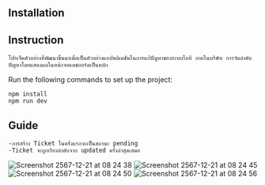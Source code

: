 ## Installation


## Instruction
```
โปรเจ็คตัวอย่างที่พัฒนาขึ้นมาเพื่อเป็นตัวอย่างแอปพลิเคชั่นในการแก้ปัญหาของระบบไอที ภายในบริษัท การจัดลำดับปัญหาโดยแสดงผลในหน้าจอแดชบอร์ดเป็นหลัก
```



Run the following commands to set up the project:
```
npm install
npm run dev
```

## Guide
```
-การสร้าง Ticket ในครั้งแรกจะเป็นสถานะ pending
-Ticket จะถูกเรียงลำดับจาก updated ครั้งล่าสุดเสมอ
```



![Screenshot 2567-12-21 at 08 24 38](https://github.com/user-attachments/assets/fc6157eb-0200-4c1e-8e6f-390dba71ea11)
![Screenshot 2567-12-21 at 08 24 45](https://github.com/user-attachments/assets/5293f072-3b9c-431c-a9b7-26ab0ffa9c72)
![Screenshot 2567-12-21 at 08 24 50](https://github.com/user-attachments/assets/589d9a9d-a2d9-49c5-a954-58d93c15ad07)
![Screenshot 2567-12-21 at 08 24 56](https://github.com/user-attachments/assets/5f9720f6-994a-4020-8c47-608edf498b57)
